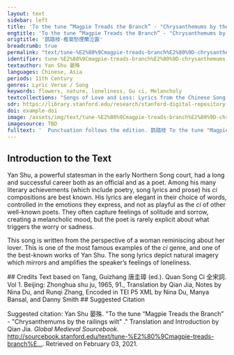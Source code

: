 ```yaml
---
layout: text
sidebar: left
title: 'To the tune “Magpie Treads the Branch” - "Chrysanthemums by the railings wilt" | 鹊踏枝·檻菊愁煙蘭泣露'
engtitle: 'To the tune “Magpie Treads the Branch” - "Chrysanthemums by the railings wilt"'
origtitle: '鹊踏枝·檻菊愁煙蘭泣露'
breadcrumb: true
permalink: "text/tune-%E2%80%9Cmagpie-treads-branch%E2%80%9D-chrysanthemums-railings-wilt"
identifier: tune-%E2%80%9Cmagpie-treads-branch%E2%80%9D-chrysanthemums-railings-wilt
textauthor: Yan Shu 晏殊
languages: Chinese, Asia
periods: 11th Century
genres: Lyric Verse / Song
keywords: flowers, nature, loneliness, Gu ci, Melancholy
textcollections: "Songs of Love and Loss: Lyrics from the Chinese Song Dynasty, Love Songs of the Medieval World: Lyrics from Europe and Asia"
sdr: https://library.stanford.edu/research/stanford-digital-repository 
doi: example-doi 
image: /assets/img/text/tune-%E2%80%9Cmagpie-treads-branch%E2%80%9D-chrysanthemums-railings-wilt.jpg
imagesource: TBD 
fulltext: '  Punctuation follows the edition. 鹊踏枝 To the tune "Magpie Treads the Branch" 檻菊愁煙蘭泣露。 Chrysanthemums by the railings wilt in the mist, the orchids weep dew. 羅幕輕寒， Inside the silken bed canopy Refers to silky curtain, mostly used in wealthy families. , it is slightly cold; 燕子雙飛去。 Swallows fly away in pairs. 明月不諳離恨苦。 The bright moon does not know the bitterness of parting; 斜光到曉穿朱戶。 Its slanting light penetrates my painted window until daybreak. 昨夜西風凋碧樹。 Last night, the west wind withered the emerald tree. 獨上高樓， Alone, I ascended the high tower Refers to an ancient Chinese tower, which is typically high and has many floors, originally for military usage, but when discarded, most towers became gathering places for poets alike. , 望盡天涯路。 to stare at the road that leads to the edge of the world. 欲寄彩箋兼尺素。 I want to send letters on colored paper Refers to the exquisite paper that people used to write poems or songs on. and white silk, 山長水闊知何處。 The mountains are wide, the rivers broad, how do I know where you are? '
---
```

## Introduction to the Text 
<p>Yan Shu, a powerful statesman in the early Northern Song court, had a long and successful career both as an official and as a poet. Among his many literary achievements (which include poetry, song lyrics and prose) his <em>ci</em> compositions are best known. His lyrics are elegant in their choice of words, controlled in the emotions they express, and not as playful as the <em>ci</em> of other well-known poets. They often capture feelings of solitude and sorrow, creating a melancholic mood, but the poet is rarely explicit about what triggers the worry or sadness.</p> <p dir="ltr" id="docs-internal-guid-b660f106-7fff-e393-b200-7cf00846c653">This song is written from the perspective of a woman reminiscing about her lover. This is one of the most famous examples of the <em>ci</em> genre, and one of the best-known works of Yan Shu. The song lyrics depict natural imagery which mirrors and amplifies the speaker’s feelings of loneliness.</p>
## Credits
Text based on Tang, Guizhang 唐圭璋 (ed.). Quan Song Ci 全宋詞. Vol 1. Beijing: Zhonghua shu ju, 1965, 91., 
Translation by Qian Jia, Notes by Nina Du,  and Runqi Zhang, 
Encoded in TEI P5 XML by Nina Du, Manya Bansal,  and Danny Smith
## Suggested Citation
<p>Suggested citation: Yan Shu 晏殊.  "To the tune “Magpie Treads the Branch” - "Chrysanthemums by the railings wilt" ." Translation and Introduction by Qian Jia. <em>Global Medieval Sourcebook</em>. <a href="http://sourcebook.stanford.edu/text/tune-%E2%80%9Cmagpie-treads-branch%E2%80%9D-chrysanthemums-railings-wilt">http://sourcebook.stanford.edu/text/tune-%E2%80%9Cmagpie-treads-branch%E...</a>. Retrieved on February 03, 2021.</p>